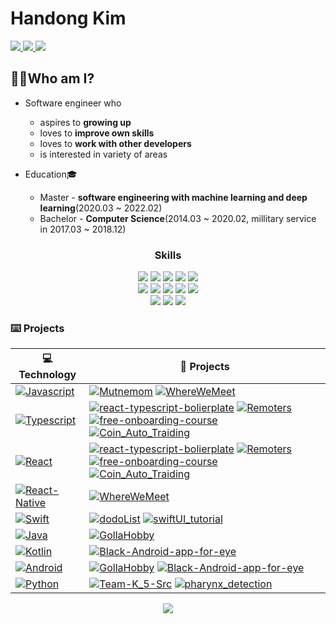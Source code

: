 # Handong Kim
<a href="https://firsteast.tistory.com/">
  <img src="https://img.shields.io/badge/-Tech%20Blog-lightgrey?style=flat-square&logo=tistory&link=https://firsteast.tistory.com/"/>
</a>
 <a href="sw.engineering@kakao.com">
  <img src="https://img.shields.io/badge/Email-FFCD00?style=flat-square&logo=Kakao&logoColor=white&link=sw.engineering@kakao.com"/>
</a>
 <a href="https://firsteast.notion.site/Handong-Kim-9f2dfcc0536e45149f568ac53db0612c">
  <img src="https://img.shields.io/badge/CV-lightgrey?style=flat-square&logo=notion&logoColor=white"/>
</a>


## 🙋‍♂️Who am I?

* Software engineer who
  * aspires to <b>growing up</b>
  * loves to <b>improve own skills</b>
  * loves to <b>work with other developers</b>
  * is interested in variety of areas

* Education🎓
  * Master - <b>software engineering with machine learning and deep learning</b>(2020.03 ~ 2022.02)
  * Bachelor - <b>Computer Science</b>(2014.03 ~ 2020.02, millitary service in 2017.03 ~ 2018.12)

<h3 align="center">Skills</h3>
<p align="center">
  <img src="https://img.shields.io/badge/-javascript-yellow"/>
  <img src="https://img.shields.io/badge/-typescript-blue"/>
  <img src="https://img.shields.io/badge/-python-blueviolet"/>
  <img src="https://img.shields.io/badge/-kotlin-yellowgreen"/>
  <img src="https://img.shields.io/badge/-swift-orange"/><br>
  <img src="https://img.shields.io/badge/-React-yellow"/>
  <img src="https://img.shields.io/badge/-React%20Native-blue"/>
  <img src="https://img.shields.io/badge/-pytorch-blueviolet"/>
  <img src="https://img.shields.io/badge/-Android-yellowgreen"/>
  <img src="https://img.shields.io/badge/-iOS-orange"/><br>
  <img src="https://img.shields.io/badge/-Git-black"/>
  <img src="https://img.shields.io/badge/-Notion-black"/>
  <img src="https://img.shields.io/badge/-Slack-black"/>
</p>


### ⌨️ Projects

<!-- START OF PROFILE STACK, DO NOT REMOVE -->
| 💻 **Technology** | 🚀 **Projects** |
| - | - |
| [![Javascript](https://img.shields.io/static/v1?label=&message=Javascript&color=F1E05A&logo=javascript&logoColor=FFFFFF)](https://www.javascript.com/) | [![Mutnemom](https://img.shields.io/static/v1?label=&message=Mutnemom&color=000605&logo=github&logoColor=FFFFFF&labelColor=000605)](https://github.com/201411108/Mutnemom) [![WhereWeMeet](https://img.shields.io/static/v1?label=&message=WhereWeMeet&color=000605&logo=github&logoColor=FFFFFF&labelColor=000605)](https://github.com/201411108/WhereWeMeet) |
| [![Typescript](https://img.shields.io/static/v1?label=&message=Typescript&color=3178C6&logo=typescript&logoColor=FFFFFF)](https://www.typescriptlang.org/) | [![react-typescript-bolierplate](https://img.shields.io/static/v1?label=&message=react-typescript-bolierplate&color=000605&logo=github&logoColor=FFFFFF&labelColor=000605)](https://github.com/201411108/react-typescript-bolierplate) [![Remoters](https://img.shields.io/static/v1?label=&message=Remoters&color=000605&logo=github&logoColor=FFFFFF&labelColor=000605)](https://github.com/201411108/Remoters) [![free-onboarding-course](https://img.shields.io/static/v1?label=&message=free-onboarding-course&color=000605&logo=github&logoColor=FFFFFF&labelColor=000605)](https://github.com/201411108/free-onboarding-course) [![Coin_Auto_Traiding](https://img.shields.io/static/v1?label=&message=Coin_Auto_Traiding&color=000605&logo=github&logoColor=FFFFFF&labelColor=000605)](https://github.com/jiminAn/Coin_Auto_Traiding) |
| [![React](https://img.shields.io/static/v1?label=&message=React&color=61DAFB&logo=react&logoColor=FFFFFF)](https://ko.reactjs.org/) | [![react-typescript-bolierplate](https://img.shields.io/static/v1?label=&message=react-typescript-bolierplate&color=000605&logo=github&logoColor=FFFFFF&labelColor=000605)](https://github.com/201411108/react-typescript-bolierplate) [![Remoters](https://img.shields.io/static/v1?label=&message=Remoters&color=000605&logo=github&logoColor=FFFFFF&labelColor=000605)](https://github.com/201411108/Remoters) [![free-onboarding-course](https://img.shields.io/static/v1?label=&message=free-onboarding-course&color=000605&logo=github&logoColor=FFFFFF&labelColor=000605)](https://github.com/201411108/free-onboarding-course) [![Coin_Auto_Traiding](https://img.shields.io/static/v1?label=&message=Coin_Auto_Traiding&color=000605&logo=github&logoColor=FFFFFF&labelColor=000605)](https://github.com/jiminAn/Coin_Auto_Traiding) |
| [![React-Native](https://img.shields.io/static/v1?label=&message=React-Native&color=61DAFB&logo=react&logoColor=FFFFFF)](https://reactnative.dev/) | [![WhereWeMeet](https://img.shields.io/static/v1?label=&message=WhereWeMeet&color=000605&logo=github&logoColor=FFFFFF&labelColor=000605)](https://github.com/201411108/WhereWeMeet) |
| [![Swift](https://img.shields.io/static/v1?label=&message=Swift&color=E45530&logo=swift&logoColor=FFFFFF)](https://swift.org/) | [![dodoList](https://img.shields.io/static/v1?label=&message=dodoList&color=000605&logo=github&logoColor=FFFFFF&labelColor=000605)](https://github.com/201411108/dodoList) [![swiftUI_tutorial](https://img.shields.io/static/v1?label=&message=swiftUI_tutorial&color=000605&logo=github&logoColor=FFFFFF&labelColor=000605)](https://github.com/201411108/swiftUI_tutorial) |
| [![Java](https://img.shields.io/static/v1?label=&message=Java&color=E0234E&logo=java&logoColor=FFFFFF)](https://www.java.com/) | [![GollaHobby](https://img.shields.io/static/v1?label=&message=GollaHobby&color=000605&logo=github&logoColor=FFFFFF&labelColor=000605)](https://github.com/201411108/GollaHobby) |
| [![Kotlin](https://img.shields.io/static/v1?label=&message=Kotlin&color=E0234E&logo=kotlin&logoColor=FFFFFF)](https://kotlinlang.org/) | [![Black-Android-app-for-eye](https://img.shields.io/static/v1?label=&message=Black-Android-app-for-eye&color=000605&logo=github&logoColor=FFFFFF&labelColor=000605)](https://github.com/201411108/Black-Android-app-for-eye) |
| [![Android](https://img.shields.io/static/v1?label=&message=Android&color=E0234E&logo=android&logoColor=FFFFFF)](https://developer.android.com/) | [![GollaHobby](https://img.shields.io/static/v1?label=&message=GollaHobby&color=000605&logo=github&logoColor=FFFFFF&labelColor=000605)](https://github.com/201411108/GollaHobby) [![Black-Android-app-for-eye](https://img.shields.io/static/v1?label=&message=Black-Android-app-for-eye&color=000605&logo=github&logoColor=FFFFFF&labelColor=000605)](https://github.com/201411108/Black-Android-app-for-eye) |
| [![Python](https://img.shields.io/static/v1?label=&message=Python&color=~&logo=python&logoColor=FFFFFF)](https://www.python.org/) | [![Team-K_5-Src](https://img.shields.io/static/v1?label=&message=Team-K_5-Src&color=000605&logo=github&logoColor=FFFFFF&labelColor=000605)](https://github.com/201411108/Team-K_5-Src) [![pharynx_detection](https://img.shields.io/static/v1?label=&message=pharynx_detection&color=000605&logo=github&logoColor=FFFFFF&labelColor=000605)](https://github.com/201411108/pharynx_detection) |
<!-- END OF PROFILE STACK, DO NOT REMOVE -->


<a href="https://github.com/201411108"/>
 <p align="center">
  <img src="https://github-readme-stats.vercel.app/api?username=201411108&show_icons=true"/>
 </p>
</a>